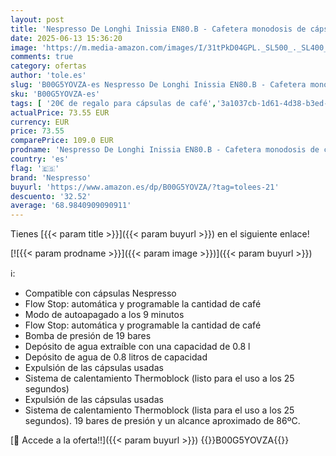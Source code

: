 ```yaml
---
layout: post
title: 'Nespresso De Longhi Inissia EN80.B - Cafetera monodosis de cápsulas Nespresso  19 bares  apagado automático  color negro'
date: 2025-06-13 15:36:20
image: 'https://m.media-amazon.com/images/I/31tPkD04GPL._SL500_._SL400_.jpg'
comments: true
category: ofertas
author: 'tole.es'
slug: 'B00G5YOVZA-es Nespresso De Longhi Inissia EN80.B - Cafetera monodosis de...'
sku: 'B00G5YOVZA-es'
tags: [ '20€ de regalo para cápsulas de café','3a1037cb-1d61-4d38-b3ed-b84d59d4ff46_0','3a1037cb-1d61-4d38-b3ed-b84d59d4ff46_1201','9523d978-59fe-477f-8c56-f69a4f1f65a6_0','9523d978-59fe-477f-8c56-f69a4f1f65a6_1501','9523d978-59fe-477f-8c56-f69a4f1f65a6_1701','9523d978-59fe-477f-8c56-f69a4f1f65a6_2401','9523d978-59fe-477f-8c56-f69a4f1f65a6_3101','9523d978-59fe-477f-8c56-f69a4f1f65a6_3301','9523d978-59fe-477f-8c56-f69a4f1f65a6_4901','9523d978-59fe-477f-8c56-f69a4f1f65a6_6201','9523d978-59fe-477f-8c56-f69a4f1f65a6_6801','9523d978-59fe-477f-8c56-f69a4f1f65a6_701','9523d978-59fe-477f-8c56-f69a4f1f65a6_801','9523d978-59fe-477f-8c56-f69a4f1f65a6_9101','Arborist Merchandising Root','CML-Kitchen','Cafeteras Nespresso a partir de 59€','Cafeteras individuales','Custom Stores','Cápsulas','DeLonghi para tu nueva casa','Hogar y cocina','Kitchen All','Los favoritos de nuestros clientes Social: Hogar y cocina','Los favoritos de nuestros clientes Social: Hogar y cocina líneas duras','Major Appliances','Máquinas cafeteras','Nespresso en Promoción','Nespresso en Promoción Primavera 2018','New Arrivals Social: Home and Kitchen','Oferta de café Nespresso','Precios destacados en Hogar y cocina','Self Service','Special Features Stores','Top Brands Kitchen Appliances','Top Brands Kitchen Selection','Utensilios para café y té','cafetera','nespresso','top brands_home_and_kitchen','🇪🇸', ]
actualPrice: 73.55 EUR
currency: EUR
price: 73.55
comparePrice: 109.0 EUR
prodname: 'Nespresso De Longhi Inissia EN80.B - Cafetera monodosis de cápsulas Nespresso  19 bares  apagado automático  color negro'
country: 'es'
flag: '🇪🇸'
brand: 'Nespresso'
buyurl: 'https://www.amazon.es/dp/B00G5YOVZA/?tag=tolees-21'
descuento: '32.52'
average: '68.9840909090911'
---
```


Tienes [{{< param title >}}]({{< param buyurl >}}) en el siguiente enlace!

[![{{< param prodname >}}]({{< param image >}})]({{< param buyurl >}})

ℹ️:

- Compatible con cápsulas Nespresso
- Flow Stop: automática y programable la cantidad de café
- Modo de autoapagado a los 9 minutos
- Flow Stop: automática y programable la cantidad de café
- Bomba de presión de 19 bares
- Depósito de agua extraíble con una capacidad de 0.8 l
- Depósito de agua de 0.8 litros de capacidad
- Expulsión de las cápsulas usadas
- Sistema de calentamiento Thermoblock (listo para el uso a los 25 segundos)
- Expulsión de las cápsulas usadas
- Sistema de calentamiento Thermoblock (lista para el uso a los 25 segundos). 19 bares de presión y un alcance aproximado de 86ºC.

[🛒 Accede a la oferta!!]({{< param buyurl >}})
{{<world>}}B00G5YOVZA{{</world>}}
